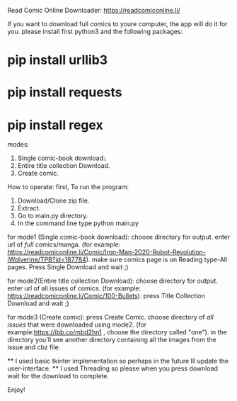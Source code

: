 Read Comic Online Downloader:
https://readcomiconline.li/

If you want to download full comics to youre computer, the app will do it for you.
please install first python3 and the following packages:
# pip install urllib3
# pip install requests
# pip install regex
 
 modes:
 1. Single comic-book download:.
 2. Entire title collection Download.
 3. Create comic.
 
 How to operate:
 first, To run the program:
 1. Download/Clone zip file.
 2. Extract.
 3. Go to main.py directory.
 4. In the command line type python main.py
 
for mode1 (Single comic-book download):
choose directory for output.
enter url of *full* comics/manga.
(for example: https://readcomiconline.li/Comic/Iron-Man-2020-Robot-Revolution-iWolverine/TPB?id=187784).
make sure comics page is on Reading type-All pages.
Press Single Download and wait ;)
 
for mode2(Entire title collection Download):
choose directory for output.
enter url of all issues of comics.
(for example: https://readcomiconline.li/Comic/100-Bullets).
press Title Collection Download and wait ;)
  
for mode3 (Create comic):
press Create Comic.
choose directory of *all issues* that were downloaded using mode2.
(for example:https://ibb.co/mbd2hn1 , choose the directory called "one").
in the directory you'll see another directory containing all the images from the issue and cbz file.
  
 ** I used basic tkinter implementation so perhaps in the future Ill update the user-interface.
 ** I used Threading so please when you press download wait for the download to complete.
 
 Enjoy!
